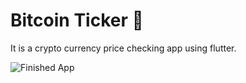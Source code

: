 
# Bitcoin Ticker 🤑

It is a crypto currency price checking app using flutter.

![Finished App](https://github.com/londonappbrewery/Images/blob/master/bitcoin-flutter-demo.gif)
